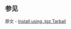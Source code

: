 ## 参见

原文 - [Install using .tgz Tarball]( https://docs.mongodb.com/manual/tutorial/install-mongodb-enterprise-on-suse-tarball/ )


